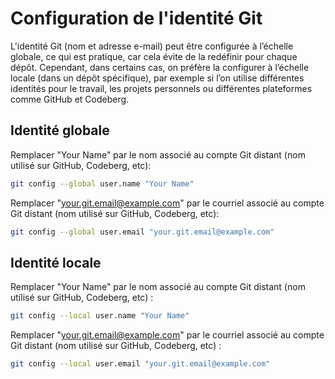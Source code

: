 # Configuration de l'identité Git

L'identité Git (nom et adresse e-mail) peut être configurée à l’échelle globale, ce qui est pratique, car cela évite de la redéfinir pour chaque dépôt. Cependant, dans certains cas, on préfère la configurer à l’échelle locale (dans un dépôt spécifique), par exemple si l’on utilise différentes identités pour le travail, les projets personnels ou différentes plateformes comme GitHub et Codeberg.

## Identité globale

Remplacer "Your Name" par le nom associé au compte Git distant (nom utilisé sur GitHub, Codeberg, etc):
```bash
git config --global user.name "Your Name"
```

Remplacer "your.git.email@example.com" par le courriel associé au compte Git distant (nom utilisé sur GitHub, Codeberg, etc):
```bash
git config --global user.email "your.git.email@example.com"
```

## Identité locale

Remplacer "Your Name" par le nom associé au compte Git distant (nom utilisé sur GitHub, Codeberg, etc) :
```bash
git config --local user.name "Your Name"
```

Remplacer "your.git.email@example.com" par le courriel associé au compte Git distant (nom utilisé sur GitHub, Codeberg, etc) :
```bash
git config --local user.email "your.git.email@example.com"
```


